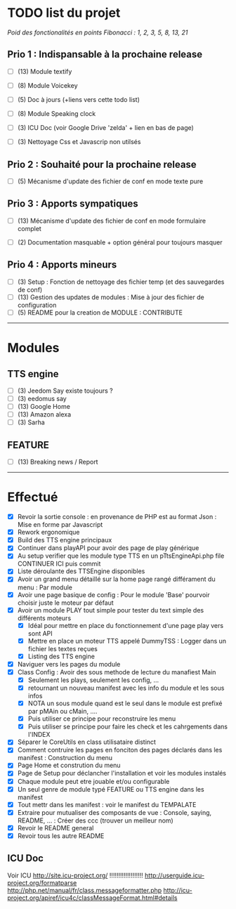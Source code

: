 # TODO list du projet

_Poid des fonctionalités en points Fibonacci : 1, 2, 3, 5, 8, 13, 21_

## Prio 1 : Indispansable à la prochaine release
* [ ] (13) Module textify
* [ ] (8) Module Voicekey
* [ ] (5) Doc à jours (+liens vers cette todo list)
* [ ] (8) Module Speaking clock
* [ ] (3) ICU Doc (voir Google Drive 'zelda' + lien en bas de page)
* [ ] (3) Nettoyage Css et Javascrip non utilsés


## Prio 2 : Souhaité pour la prochaine release
* [ ] (5) Mécanisme d'update des fichier de conf en mode texte pure


## Prio 3 : Apports sympatiques
* [ ] (13) Mécanisme d'update des fichier de conf en mode formulaire complet
* [ ] (2) Documentation masquable + option général pour toujours masquer


## Prio 4 : Apports mineurs
* [ ] (3) Setup : Fonction de nettoyage des fichier temp (et des sauvegardes de conf)
* [ ] (13) Gestion des updates de modules : Mise à jour des fichier de configuration
* [ ] (5) README pour la creation de MODULE : CONTRIBUTE

--------------------------------------------------------------------------------
# Modules
## TTS engine
* [ ] (3) Jeedom Say existe toujours ?
* [ ] (3) eedomus say
* [ ] (13) Google Home
* [ ] (13) Amazon alexa
* [ ] (3) Sarha

## FEATURE
* [ ] (13) Breaking news / Report

--------------------------------------------------------------------------------
# Effectué

* [x] Revoir la sortie console : en provenance de PHP est au format Json : Mise en forme par Javascript
* [x] Rework ergonomique
* [x] Build des TTS engine principaux
* [x] Continuer dans playAPI pour avoir des page de play générique
* [x] Au setup verifier que les module type TTS en un pTtsEngineApi.php file CONTINUER ICI puis commit
* [x] Liste déroulante des TTSEngine disponibles
* [x] Avoir un grand menu détaillé sur la home page rangé différament du menu : Par module
* [x] Avoir une page basique de config : Pour le module 'Base' pourvoir choisir juste le moteur par défaut
* [x] Avoir un module PLAY tout simple pour tester du text simple des différents moteurs
	* [x] Idéal pour mettre en place du fonctionnement d'une page play vers sont API
	* [x] Mettre en place un moteur TTS appelé DummyTSS : Logger dans un fichier les textes reçues
	* [x] Listing des TTS engine
* [x] Naviguer vers les pages du module
* [x] Class Config : Avoir des sous methode de lecture du manafiest Main
	* [x] Seulement les plays, seulement les config, ...
	* [x] retournant un nouveau manifest avec les info du module et les sous infos
	* [x] NOTA un sous module quand est le seul dans le module est prefixé par pMAin ou cMain, ....
	* [x] Puis utiliser ce principe pour reconstruire les menu
	* [x] Puis utiliser se principe pour faire les check et les cahrgements dans l'INDEX
* [x] Séparer le CoreUtils en class utilisataire distinct
* [x] Comment contruire les pages en fonciton des pages déclarés dans les manifest : Construction du menu
* [x] Page Home et constrution du menu
* [x] Page de Setup pour déclancher l'installation et voir les modules instalés
* [x] Chaque module peut etre jouable et/ou configurable
* [x] Un seul genre de module typé FEATURE ou TTS engine dans les manifest
* [x] Tout mettr dans les manifest : voir le manifest du TEMPALATE
* [x] Extraire pour mutualiser des composants de vue : Console, saying, README, ... : Créer des ccc (trouver un meilleur nom)
* [x] Revoir le README general
* [x] Revoir tous les autre README

## ICU Doc
Voir ICU http://site.icu-project.org/ !!!!!!!!!!!!!!!!!!!
http://userguide.icu-project.org/formatparse
http://php.net/manual/fr/class.messageformatter.php
http://icu-project.org/apiref/icu4c/classMessageFormat.html#details
